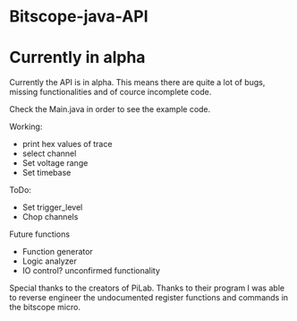 # Bitscope-java-API

<h1> Currently in alpha </h1>

Currently the API is in alpha. This means there are quite a lot of bugs, missing functionalities and of cource incomplete code.

Check the Main.java in order to see the example code.

Working:
- print hex values of trace
- select channel
- Set voltage range
- Set timebase

ToDo:
- Set trigger_level
- Chop channels

Future functions
- Function generator
- Logic analyzer
- IO control? unconfirmed functionality

Special thanks to the creators of PiLab. Thanks to their program I was able to reverse engineer the undocumented register functions and commands in the bitscope micro.